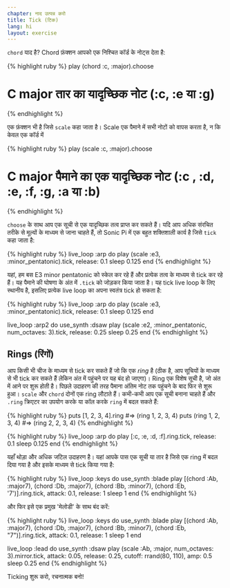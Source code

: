 ```yaml
---
chapter: नाद उत्पन्न करो
title: Tick (टिक)
lang: hi
layout: exercise
---
```


`chord` याद है? Chord फ़ंक्शन आपको एक निश्चित कॉर्ड के नोट्स देता है:

{% highlight ruby %}
play (chord :c, :major).choose 
# C major  तार का यादृच्छिक नोट (:c, :e या :g)
{% endhighlight %}

एक फ़ंक्शन भी है जिसे `scale` कहा जाता है। Scale एक पैमाने में सभी नोटों को वापस करता है, न कि केवल एक कॉर्ड में

{% highlight ruby %}
play (scale :c, :major).choose 
# C major पैमाने का एक यादृच्छिक नोट (:c , :d, :e, :f, :g, :a या :b)
{% endhighlight %}

`choose`  के साथ आप एक सूची से एक यादृच्छिक तत्व प्राप्त कर सकते हैं। यदि आप अधिक संरचित तरीके से मूल्यों के माध्यम से जाना चाहते हैं, तो Sonic Pi में एक बहुत शक्तिशाली कार्य है जिसे `tick` कहा जाता है:

{% highlight ruby %}
live_loop :arp do
  play (scale :e3, :minor_pentatonic).tick, release: 0.1
  sleep 0.125
end
{% endhighlight %}

यहां, हम बस E3 minor pentatonic को स्केल कर रहे हैं और प्रत्येक तत्व के माध्यम से tick कर रहे हैं। यह पैमाने की घोषणा के अंत में `.tick`  को जोड़कर किया जाता है। यह tick  live loop के लिए स्थानीय है, इसलिए प्रत्येक live loop का अपना स्वतंत्र tick हो सकता है:

{% highlight ruby %}
live_loop :arp do
  play (scale :e3, :minor_pentatonic).tick, release: 0.1
  sleep 0.125
end

live_loop :arp2 do
  use_synth :dsaw
  play (scale :e2, :minor_pentatonic, num_octaves: 3).tick, release: 0.25
  sleep 0.25
end 
{% endhighlight %}

## Rings (रिंगों)

आप किसी भी चीज के माध्यम से tick कर सकते हैं जो कि एक _ring_ है (ठीक है, आप सूचियों के माध्यम से भी tick कर सकते हैं लेकिन अंत में पहुंचने पर यह बंद हो जाएगा)। Ring एक विशेष सूची है, जो अंत में आने पर शुरू होती है। पिछले उदाहरण की तरह पैमाना अंतिम नोट तक पहुंचने के बाद फिर से शुरू हुआ। `scale` और `chord` दोनों एक ring लौटाते हैं। कभी-कभी आप एक सूची बनाना चाहते हैं और `.ring` क्रिएटर का उपयोग करके या कॉल करके `ring` में बदल सकते हैं:

{% highlight ruby %}
puts [1, 2, 3, 4].ring #=> (ring 1, 2, 3, 4)
puts (ring 1, 2, 3, 4) #=> (ring 2, 2, 3, 4)
{% endhighlight %}

{% highlight ruby %}
live_loop :arp do
  play [:c, :e, :d, :f].ring.tick, release: 0.1
  sleep 0.125
end
{% endhighlight %}

यहाँ थोड़ा और अधिक जटिल उदाहरण है। यहां आपके पास एक सूची या तार है जिसे एक ring में बदल दिया गया है और इसके माध्यम से tick किया गया है:

{% highlight ruby %}
live_loop :keys do
  use_synth :blade
  play [(chord :Ab, :major7), (chord :Db, :major7), (chord :Bb, :minor7), (chord :Eb, '7')].ring.tick, attack: 0.1, release: 1
  sleep 1
end
{% endhighlight %}

और फिर इसे एक प्रमुख 'मेलोडी' के साथ बंद करें:

{% highlight ruby %}
live_loop :keys do
  use_synth :blade
  play [(chord :Ab, :major7), (chord :Db, :major7), (chord :Bb, :minor7), (chord :Eb, "7")].ring.tick, attack: 0.1, release: 1
  sleep 1
end

live_loop :lead do
  use_synth :dsaw
  play (scale :Ab, :major, num_octaves: 3).mirror.tick, attack: 0.05, release: 0.25, cutoff: rrand(80, 110), amp: 0.5
  sleep 0.25
end
{% endhighlight %}

Ticking शुरू करो, रचनात्मक बनो!
